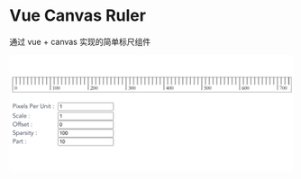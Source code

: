 # Vue Canvas Ruler

通过 vue + canvas 实现的简单标尺组件

![demo](https://github.com/HobartCai/vue-canvas-ruler/blob/main/img/demo.png)
